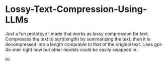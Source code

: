 # Lossy-Text-Compression-Using-LLMs
Just a fun prototpye I made that works as lossy compression for text. 
Compresses the text to sqrt(length) by summarizing the text, then it is decompressed into a length comprable to that of the original text.
Uses gpt-4o-mini right now but other models could be easily swapped in.

Hi
